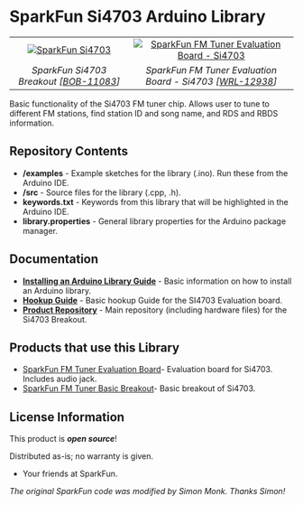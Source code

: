 SparkFun Si4703 Arduino Library
========================================

<table class="table table-hover table-striped table-bordered">
  <tr align="center">
   <td><a href="https://www.sparkfun.com/products/11083"><img src="https://cdn.sparkfun.com/r/600-600/assets/parts/6/2/3/5/11083-02.jpg" alt="SparkFun Si4703"></a></td>
   <td><a href="https://www.sparkfun.com/products/12938"><img src="https://cdn.sparkfun.com/r/600-600/assets/parts/9/8/6/6/12938-01.jpg" alt="SparkFun FM Tuner Evaluation Board - Si4703"></a></td>
  </tr>
  <tr align="center">
    <td><i>SparkFun Si4703 Breakout [<a href="https://www.sparkfun.com/products/11083">BOB-11083</a>]</i></td>
    <td><i>SparkFun FM Tuner Evaluation Board - Si4703 [<a href="https://www.sparkfun.com/products/12938">WRL-12938</a>]</i></td>
  </tr>
</table>


Basic functionality of the Si4703 FM tuner chip. Allows user to tune to different FM stations, find station ID and song name, and RDS and RBDS information.

Repository Contents
-------------------

* **/examples** - Example sketches for the library (.ino). Run these from the Arduino IDE. 
* **/src** - Source files for the library (.cpp, .h).
* **keywords.txt** - Keywords from this library that will be highlighted in the Arduino IDE. 
* **library.properties** - General library properties for the Arduino package manager. 

Documentation
--------------

* **[Installing an Arduino Library Guide](https://learn.sparkfun.com/tutorials/installing-an-arduino-library)** - Basic information on how to install an Arduino library.
* **[Hookup Guide](https://learn.sparkfun.com/tutorials/si4703-fm-radio-receiver-hookup-guide)** - Basic hookup Guide for the SI4703 Evaluation board.
* **[Product Repository](https://github.com/sparkfun/FM_Tuner_Basic_Breakout-Si4703)** - Main repository (including hardware files) for the Si4703 Breakout.

Products that use this Library 
---------------------------------
* [SparkFun FM Tuner Evaluation Board](https://www.sparkfun.com/products/10663)- Evaluation board for Si4703. Includes audio jack. 
* [SparkFun FM Tuner Basic Breakout](https://www.sparkfun.com/products/11083)- Basic breakout of Si4703.

License Information
-------------------

This product is _**open source**_! 

Distributed as-is; no warranty is given.

- Your friends at SparkFun.

_The original SparkFun code was modified by Simon Monk. Thanks Simon!_

